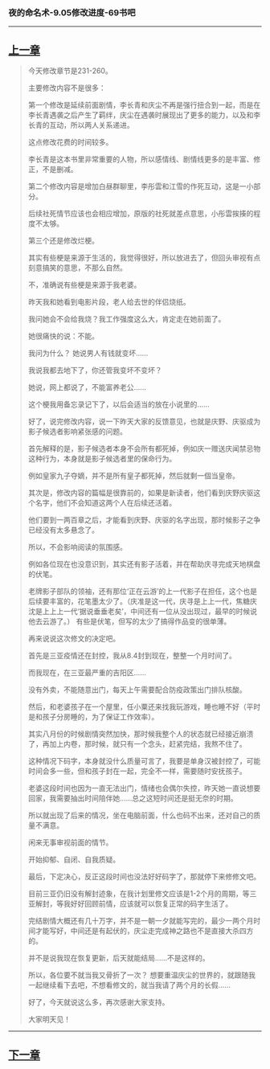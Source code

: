 ### 夜的命名术-9.05修改进度-69书吧

--------
[上一章](./75b64f35efd3893b7087ccca54d2a979.md)
--------


>
>
>
>今天修改章节是231-260。
>
>主要修改内容不是很多：
>
>第一个修改是延续前面剧情，李长青和庆尘不再是强行扭合到一起，而是在李长青遇袭之后产生了羁绊，庆尘在遇袭时展现出了更多的能力，以及和李长青的互动，所以两人关系递进。
>
>这点修改花费的时间较多。
>
>李长青是这本书里非常重要的人物，所以感情线、剧情线更多的是丰富、修正，不是删减。
>
>第二个修改内容是增加白昼群聊里，李彤雲和江雪的作死互动，这是一小部分。
>
>后续社死情节应该也会相应增加，原版的社死就差点意思，小彤雲挨揍的程度不太够。
>
>第三个还是修改烂梗。
>
>其实有些梗是来源于生活的，我觉得很好，所以放进去了，但回头审视有点刻意搞笑的意思，不那么自然。
>
>不，准确说有些梗是来源于我老婆。
>
>昨天我和她看到电影片段，老人给去世的伴侣烧纸。
>
>我问她会不会给我烧？我工作强度这么大，肯定走在她前面了。
>
>她很痛快的说：不能。
>
>我问为什么？
>她说男人有钱就变坏……
>
>我说我都去地下了，你还管我变坏不变坏？
>
>她说，网上都说了，不能富养老公……
>
>这个梗我用备忘录记下了，以后会适当的放在小说里的……
>
>好了，说完修改内容，说一下昨天大家的反馈意见，也就是庆野、庆驱成为影子候选者影响紧张感的问题。
>
>首先解释的是，影子候选者本身不会所有都死掉，例如庆一赠送庆闻禁忌物这种行为，本身就是影子候选者里的保命行为。
>
>例如皇家九子夺嫡，并不是所有皇子都死掉，然后就剩一個当皇帝。
>
>其次是，修改内容的篇幅是很靠前的，如果是新读者，他们看到庆野庆驱这个名字，他们不会知道这两个人在后续还活着。
>
>他们要到一两百章之后，才能看到庆野、庆驱的名字出现，那时候影子之争已经没有太多悬念了。
>
>所以，不会影响阅读的氛围感。
>
>例如各位现在也没意识到，其实还有影子活着，并在帮助庆寻完成天地棋盘的伏笔。
>
>老牌影子部队的领袖，还有那位‘正在云游’的上一代影子在担任，这个也是后续要丰富的，花笔墨太少了。（庆准是这一代，庆寻是上上一代，焦糖庆沈是上上上一代‘据说垂垂老矣’，中间还有一位从没出现过，最早的时候说他去云游了。）
>有些是伏笔，但写的太少了搞得作品变的很单薄。
>
>再来说说这次修文的决定吧。
>
>首先是三亚疫情还在封控，我从8.4封到现在，整整一个月时间了。
>
>而我现在，在三亚最严重的吉阳区……
>
>没有外卖，不能随意出门，每天上午需要配合防疫政策出门排队核酸。
>
>然后，和老婆孩子在一个屋里，任小粟还来找我玩游戏，睡也睡不好（平时是和孩子分房睡的，为了保证工作效率）。
>
>其实八月份的时候剧情突然加快，那时候我整个人的状态就已经接近崩溃了，再加上内卷，那时候，就只有一个念头，赶紧完结，我熬不住了。
>
>这种情况下码字，本身就没什么质量可言了，我要是单身汉被封控了，可能时间会多一些，但和孩子封在一起，完全不一样，需要随时安抚孩子。
>
>老婆这段时间也因为一直无法出门，情绪也会偶尔失控，昨天她一直说想要回家，我需要抽出时间陪伴她……总之这短时间还是挺无奈的时期。
>
>所以就出现了后来的情况，坐在电脑前面，什么也码不出来，还对自己的质量不满意。
>
>闲来无事审视前面的情节。
>
>开始抑郁、自闭、自我质疑。
>
>最后，下定决心，反正这段时间也没法好好码字了，那就停下来修修文吧。
>
>目前三亚仍旧没有解封迹象，在我计划里修文应该是1-2个月的周期，等三亚解封，等我好好回顾前情，应该就可以恢复正常的码字生活了。
>
>完结剧情大概还有几十万字，并不是一朝一夕就能写完的，最少一两个月时间才能写好，中间还是有起伏的，庆尘走完成神之路也不是直接大杀四方的。
>
>并不是说我现在恢复更新，后天就能结局……不是这样的。
>
>所以，各位要不就当我又骨折了一次？
>想要重温庆尘的世界的，就跟随我一起继续看下去吧，不想看修文的，就当我请了两个月的长假……
>
>好了，今天就说这么多，再次感谢大家支持。
>
>大家明天见！
>
>

--------
[下一章](./5ff3eb276c08a8368df9f715b620d116.md)
--------
